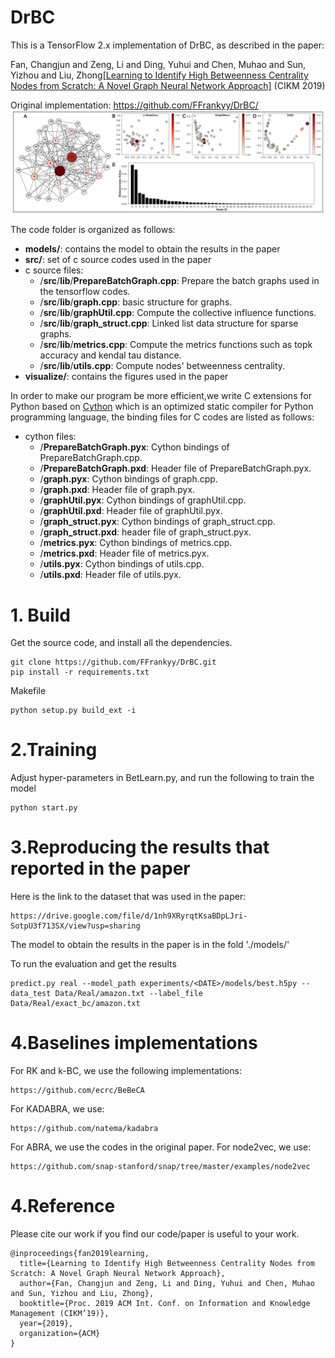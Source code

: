 # DrBC
This is a TensorFlow 2.x implementation of DrBC, as described in the paper:

Fan, Changjun and Zeng, Li and Ding, Yuhui and Chen, Muhao and Sun, Yizhou and Liu, Zhong[[Learning to Identify High Betweenness Centrality Nodes from Scratch: A Novel Graph Neural Network Approach]](http://arxiv.org/abs/1905.10418) (CIKM 2019)


Original implementation: https://github.com/FFrankyy/DrBC/
![](./visualize/Figure_demo.jpg "Demo")

The code folder is organized as follows:

+ __models/__: contains the model to obtain the results in the paper
+ __src/__: set of c source codes used in the paper
+ c source files:
    + /__src__/__lib__/__PrepareBatchGraph.cpp__: Prepare the batch graphs used in the tensorflow codes.
    + /__src__/__lib__/__graph.cpp__: basic structure for graphs.
    + /__src__/__lib__/__graphUtil.cpp__: Compute the collective influence functions.
    + /__src__/__lib__/__graph_struct.cpp__: Linked list data structure for sparse graphs.
    + /__src__/__lib__/__metrics.cpp__: Compute the metrics functions such as topk accuracy and kendal tau distance. 
    + /__src__/__lib__/__utils.cpp__: Compute nodes' betweenness centrality.
+ __visualize/__: contains the figures used in the paper

In order to make our program be more efficient,we write C extensions for Python based on [Cython](https://cython.org/) which is an optimized static compiler for Python programming language, the binding files for C codes are listed as follows:
+  cython files:
    + /__PrepareBatchGraph.pyx__: Cython bindings of PrepareBatchGraph.cpp.
    + /__PrepareBatchGraph.pxd__: Header file of PrepareBatchGraph.pyx.
    + /__graph.pyx__: Cython bindings of graph.cpp.
    + /__graph.pxd__: Header file of graph.pyx.
    + /__graphUtil.pyx__: Cython bindings of graphUtil.cpp.
    + /__graphUtil.pxd__: Header file of graphUtil.pyx.
    + /__graph_struct.pyx__: Cython bindings of graph_struct.cpp.
    + /__graph_struct.pxd__: header file of graph_struct.pyx.  
    + /__metrics.pyx__: Cython bindings of metrics.cpp.
    + /__metrics.pxd__: Header file of metrics.pyx.   
    + /__utils.pyx__: Cython bindings of utils.cpp.
    + /__utils.pxd__: Header file of utils.pyx. 

# 1. Build
Get the source code, and install all the dependencies.
```
git clone https://github.com/FFrankyy/DrBC.git
pip install -r requirements.txt
```

Makefile
```
python setup.py build_ext -i
```

# 2.Training
Adjust hyper-parameters in BetLearn.py, and run the following to train the model
```
python start.py
```


# 3.Reproducing the results that reported in the paper
Here is the link to the dataset that was used in the paper:
```
https://drive.google.com/file/d/1nh9XRyrqtKsaBDpLJri-SotpU3f713SX/view?usp=sharing
```
The model to obtain the results in the paper is in the fold './models/'

To run the evaluation and get the results
```shell script
predict.py real --model_path experiments/<DATE>/models/best.h5py --data_test Data/Real/amazon.txt --label_file Data/Real/exact_bc/amazon.txt
```
# 4.Baselines implementations
For RK and k-BC, we use the following implementations:
```
https://github.com/ecrc/BeBeCA
```
For KADABRA, we use:
```
https://github.com/natema/kadabra
```
For ABRA, we use the codes in the original paper.
For node2vec, we use:
```
https://github.com/snap-stanford/snap/tree/master/examples/node2vec
```

# 4.Reference
Please cite our work if you find our code/paper is useful to your work.

```
@inproceedings{fan2019learning,
  title={Learning to Identify High Betweenness Centrality Nodes from Scratch: A Novel Graph Neural Network Approach},
  author={Fan, Changjun and Zeng, Li and Ding, Yuhui and Chen, Muhao and Sun, Yizhou and Liu, Zhong},
  booktitle={Proc. 2019 ACM Int. Conf. on Information and Knowledge Management (CIKM’19)},
  year={2019},
  organization={ACM}
}
```
